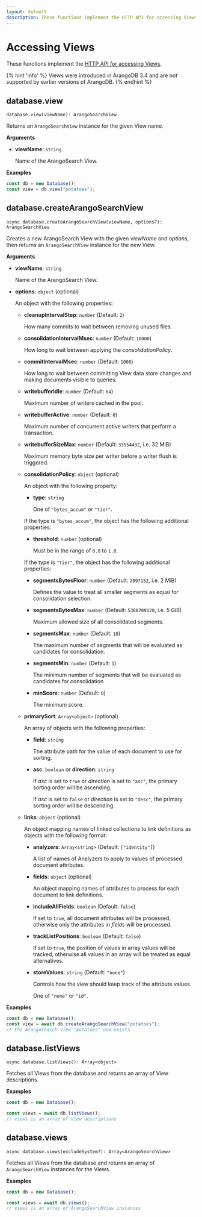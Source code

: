 ```yaml
---
layout: default
description: These functions implement the HTTP API for accessing Views
---
```

# Accessing Views

These functions implement the
[HTTP API for accessing Views](../http/views-arangosearch.html).

{% hint 'info' %}
Views were introduced in ArangoDB 3.4 and are not supported by earlier versions
of ArangoDB.
{% endhint %}

## database.view

`database.view(viewName): ArangoSearchView`

Returns an `ArangoSearchView` instance for the given View name.

**Arguments**

- **viewName**: `string`

  Name of the ArangoSearch View.

**Examples**

```js
const db = new Database();
const view = db.view("potatoes");
```

## database.createArangoSearchView

`async database.createArangoSearchView(viewName, options?): ArangoSearchView`

Creates a new ArangoSearch View with the given _viewName_ and _options_, then
returns an `ArangoSearchView` instance for the new View.

**Arguments**

- **viewName**: `string`

  Name of the ArangoSearch View.

- **options**: `object` (optional)

  An object with the following properties:

  - **cleanupIntervalStep**: `number` (Default: `2`)

    How many commits to wait between removing unused files.

  - **consolidationIntervalMsec**: `number` (Default: `10000`)

    How long to wait between applying the _consolidationPolicy_.

  - **commitIntervalMsec**: `number` (Default: `1000`)

    How long to wait between committing View data store changes and making
    documents visible to queries.

  - **writebufferIdle**: `number` (Default: `64`)

    Maximum number of writers cached in the pool.

  - **writebufferActive**: `number` (Default: `0`)

    Maximum number of concurrent active writers that perform a transaction.

  - **writebufferSizeMax**: `number` (Default: `33554432`, i.e. 32 MiB)

    Maximum memory byte size per writer before a writer flush is triggered.

  - **consolidationPolicy**: `object` (optional)

    An object with the following property:

    - **type**: `string`

      One of `"bytes_accum"` or `"tier"`.

    If the type is `"bytes_accum"`, the object has the following additional
    properties:

    - **threshold**: `number` (optional)

      Must be in the range of `0.0` to `1.0`.

    If the type is `"tier"`, the object has the following additional
    properties:

    - **segmentsBytesFloor**: `number` (Default: `2097152`, i.e. 2 MiB)

      Defines the value to treat all smaller segments as equal for consolidation selection.

    - **segmentsBytesMax**: `number` (Default: `5368709120`, i.e. 5 GiB)

      Maximum allowed size of all consolidated segments.

    - **segmentsMax**: `number` (Default: `10`)

      The maximum number of segments that will be evaluated as candidates for
      consolidation.

    - **segmentsMin**: `number` (Default: `1`)

      The minimum number of segments that will be evaluated as candidates for
      consolidation

    - **minScore**: `number` (Default: `0`)

      The minimum score.

  - **primarySort**: `Array<object>` (optional)

    An array of objects with the following properties:

    - **field**: `string`

      The attribute path for the value of each document to use for sorting.

    - **asc**: `boolean` or **direction**: `string`

      If _asc_ is set to `true` or _direction_ is set to `"asc"`,
      the primary sorting order will be ascending.

      If _asc_ is set to `false` or _direction_ is set to `"desc"`,
      the primary sorting order will be descending.

  - **links**: `object` (optional)

    An object mapping names of linked collections to link definitions as
    objects with the following format:

    - **analyzers**: `Array<string>` (Default: `["identity"]`)

      A list of names of Analyzers to apply to values of processed document
      attributes.

    - **fields**: `object` (optional)

      An object mapping names of attributes to process for each document to
      link definitions.

    - **includeAllFields**: `boolean` (Default: `false`)

      If set to `true`, all document attributes will be processed, otherwise
      only the attributes in _fields_ will be processed.

    - **trackListPositions**: `boolean` (Default: `false`)

      If set to `true`, the position of values in array values will be tracked,
      otherwise all values in an array will be treated as equal alternatives.

    - **storeValues**: `string` (Default: `"none"`)

      Controls how the view should keep track of the attribute values.

      One of `"none"` or `"id"`.

**Examples**

```js
const db = new Database();
const view = await db.createArangoSearchView("potatoes");
// the ArangoSearch View "potatoes" now exists
```

## database.listViews

`async database.listViews(): Array<object>`

Fetches all Views from the database and returns an array of View descriptions.

**Examples**

```js
const db = new Database();

const views = await db.listViews();
// views is an array of View descriptions
```

## database.views

`async database.views(excludeSystem?): Array<ArangoSearchView>`

Fetches all Views from the database and returns an array of
`ArangoSearchView` instances for the Views.

**Examples**

```js
const db = new Database();

const views = await db.views();
// views is an array of ArangoSearchView instances
```
